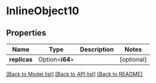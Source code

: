 # InlineObject10

## Properties

Name | Type | Description | Notes
------------ | ------------- | ------------- | -------------
**replicas** | Option<**i64**> |  | [optional]

[[Back to Model list]](../README.md#documentation-for-models) [[Back to API list]](../README.md#documentation-for-api-endpoints) [[Back to README]](../README.md)


